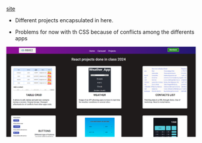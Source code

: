 
[site](https://abc258de.github.io/React_projects/)

- Different projects encapsulated in here.

- Problems for now with th CSS because of conflicts among the differents apps

![Projects](https://github.com/abc258de/react_projects/blob/main/Screenshot%202024-05-05%20180607.png?raw=true)
